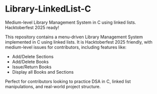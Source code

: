 # Library-LinkedList-C
Medium-level Library Management System in C using linked lists. Hacktoberfest 2025 ready!

This repository contains a menu-driven Library Management System implemented in C using linked lists.
It is Hacktoberfest 2025 friendly, with medium-level issues for contributors, including features like:
* Add/Delete Sections
* Add/Delete Books
* Issue/Return Books
* Display all Books and Sections

Perfect for contributors looking to practice DSA in C, linked list manipulations, and real-world project structure.
